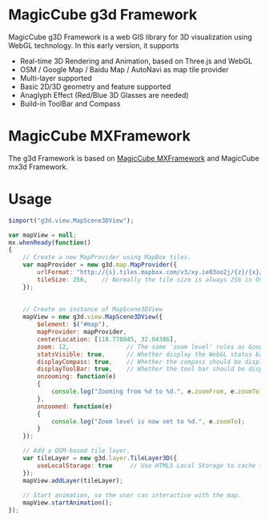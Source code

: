 # MagicCube g3d Framework
MagicCube g3D Framework is a web GIS library for 3D visualization using WebGL technology. In this early version, it supports
* Real-time 3D Rendering and Animation, based on Three.js and WebGL
* OSM / Google Map / Baidu Map / AutoNavi as map tile provider
* Multi-layer supported
* Basic 2D/3D geometry and feature supported
* Anaglyph Effect (Red/Blue 3D Glasses are needed)
* Build-in ToolBar and Compass

# MagicCube MXFramework
The g3d Framework is based on [MagicCube MXFramework](https://github.com/MagicCube/mxframework-core) and MagicCube mx3d Framework.

# Usage
```javascript
$import("g3d.view.MapScene3DView");

var mapView = null;
mx.whenReady(function()
{
    // Create a new MapProvider using MapBox tiles.
    var mapProvider = new g3d.map.MapProvider({
        urlFormat: "http://{s}.tiles.mapbox.com/v3/xy.ie03oo2j/{z}/{x}/{y}.png32",
        tileSize: 256,    // Normally the tile size is always 256 in OSM and Google
    });
    
    
    // Create an instance of MapScene3DView
    mapView = new g3d.view.MapScene3DView({
        $element: $("#map"),
        mapProvider: mapProvider,
        centerLocation: [118.778845, 32.04386],
        zoom: 12,                // The same 'zoom level' rules as Google Map.
        statsVisible: true,      // Whether display the WebGL status bar.
        displayCompass: true,    // Whether the compass should be displayed.
        displayToolBar: true,    // Whether the tool bar should be displayed.
        onzooming: function(e)
        {
            console.log("Zooming from %d to %d.", e.zoomFrom, e.zoomTo);
        },
        onzoomed: function(e)
        {
            console.log("Zoom level is now set to %d.", e.zoomTo);
        }
    });

    // Add a OSM-based tile layer.
    var tileLayer = new g3d.layer.TileLayer3D({
        useLocalStorage: true     // Use HTML5 Local Storage to cache the tiles.
    });
    mapView.addLayer(tileLayer);
    
    // Start animation, so the user can interactive with the map.
    mapView.startAnimation();
});
```
